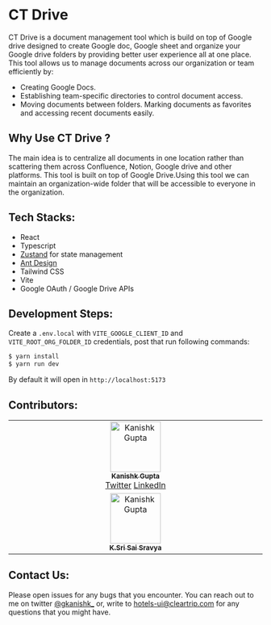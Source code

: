 # CT Drive

CT Drive is a document management tool which is build on top of Google drive designed to create Google doc, Google sheet and organize your Google drive folders by providing better user experience all at one place. This tool allows us to manage documents across our organization or team efficiently by:

- Creating Google Docs.
- Establishing team-specific directories to control document access.
- Moving documents between folders.
  Marking documents as favorites and accessing recent documents easily.

## Why Use CT Drive ?

The main idea is to centralize all documents in one location rather than scattering them across Confluence, Notion, Google drive and other platforms. This tool is built on top of Google Drive.Using this tool we can maintain an organization-wide folder that will be accessible to everyone in the organization.

## Tech Stacks:

- React
- Typescript
- [Zustand](https://zustand-demo.pmnd.rs/) for state management
- [Ant Design](https://ant.design/)
- Tailwind CSS
- Vite
- Google OAuth / Google Drive APIs

## Development Steps:

Create a `.env.local` with `VITE_GOOGLE_CLIENT_ID` and `VITE_ROOT_ORG_FOLDER_ID` credentials, post that run following commands:

```cmd
$ yarn install
$ yarn run dev
```

By default it will open in `http://localhost:5173`

## Contributors:

<table>
  <tbody>
    <tr>
      <td align="center" valign="top" width="14.28%"><a href="https://gkanishk.github.io/"><img src="https://avatars.githubusercontent.com/u/33570551?v=4" width="100px;" alt="Kanishk Gupta"/><br /><sub><b>Kanishk Gupta</b></sub></a><br /> <a href="https://x.com/gkanishk_" title="Twitter">Twitter</a> 
      <a href="https://www.linkedin.com/in/gkanishk" title="Twitter">LinkedIn</a>  
    </tr>
        <tr>
      <td align="center" valign="top" width="14.28%"><a href="https://github.com/ksravya-05"><img src="https://avatars.githubusercontent.com/u/60231388?v=4" width="100px;" alt="Kanishk Gupta"/><br /><sub><b>K.Sri Sai Sravya</b></sub></a><br /> 
    </tr>
  </tbody>
</table>

## Contact Us:

Please open issues for any bugs that you encounter. You can reach out to me on twitter [@gkanishk\_](https://x.com/gkanishk_) or, write to hotels-ui@cleartrip.com for any questions that you might have.
